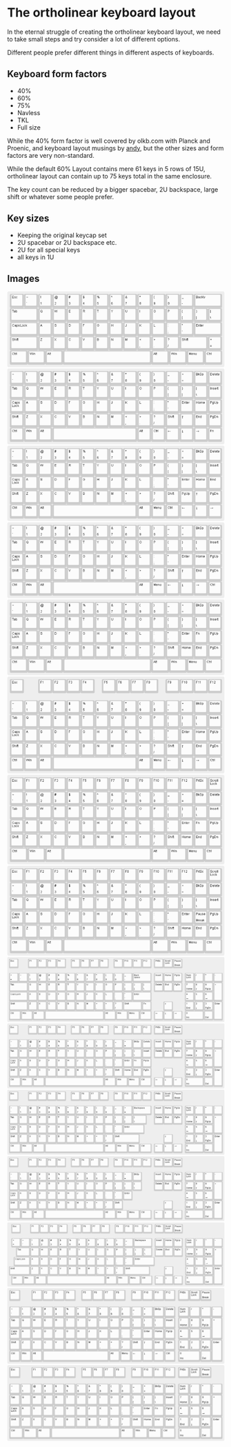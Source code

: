 # The ortholinear keyboard layout

In the eternal struggle of creating the ortholinear keyboard layout,
we need to take small steps and try consider a lot of different options.

Different people prefer different things in different aspects of keyboards.

## Keyboard form factors
* 40%
* 60%
* 75%
* Navless
* TKL
* Full size

While the 40% form factor is well covered
by olkb.com with Planck and Proenic,
and keyboard layout musings by
[andy](https://www.smittey.co.uk/the-planck-key-theory),
but the other sizes and form factors are very non-standard.

While the default 60% Layout contains mere 61 keys
in 5 rows of 15U, ortholinear layout can contain
up to 75 keys total in the same enclosure.

The key count can be reduced by a bigger spacebar,
2U backspace, large shift or whatever some people prefer.

## Key sizes
* Keeping the original keycap set
* 2U spacebar or 2U backspace etc.
* 2U for all special keys
* all keys in 1U

## Images
![keyboard-layout-ortholinear-60-2u-widecaps.png](images/keyboard-layout-ortholinear-60-2u-widecaps.png)
![keyboard-layout-ortholinear-60-complete-arrows-fn1.png](images/keyboard-layout-ortholinear-60-complete-arrows-fn1.png)
![keyboard-layout-ortholinear-60-complete-arrows-fn2.png](images/keyboard-layout-ortholinear-60-complete-arrows-fn2.png)
![keyboard-layout-ortholinear-60-complete-arrows.png](images/keyboard-layout-ortholinear-60-complete-arrows.png)
![keyboard-layout-ortholinear-60-complete.png](images/keyboard-layout-ortholinear-60-complete.png)
![keyboard-layout-ortholinear-75-complete-arrows.png](images/keyboard-layout-ortholinear-75-complete-arrows.png)
![keyboard-layout-ortholinear-75-complete1.png](images/keyboard-layout-ortholinear-75-complete1.png)
![keyboard-layout-ortholinear-75-complete2.png](images/keyboard-layout-ortholinear-75-complete2.png)
![keyboard-layout-ortholinear-full-2u-widecaps.png](images/keyboard-layout-ortholinear-full-2u-widecaps.png)
![keyboard-layout-ortholinear-full-complete.png](images/keyboard-layout-ortholinear-full-complete.png)
![keyboard-layout-ortholinear-full-leftaligned1.png](images/keyboard-layout-ortholinear-full-leftaligned1.png)
![keyboard-layout-ortholinear-full-leftaligned2.png](images/keyboard-layout-ortholinear-full-leftaligned2.png)
![keyboard-layout-ortholinear-full-original-keycaps.png](images/keyboard-layout-ortholinear-full-original-keycaps.png)
![keyboard-layout-ortholinear-navless-complete-arrows.png](images/keyboard-layout-ortholinear-navless-complete-arrows.png)
![keyboard-layout-ortholinear-navless-complete.png](images/keyboard-layout-ortholinear-navless-complete.png)


